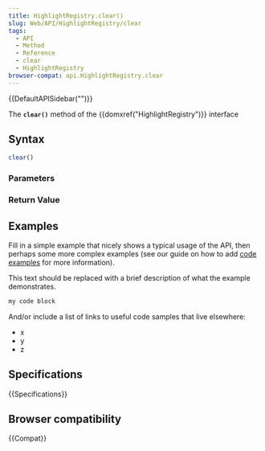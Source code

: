 ```yaml
---
title: HighlightRegistry.clear()
slug: Web/API/HighlightRegistry/clear
tags:
  - API
  - Method
  - Reference
  - clear
  - HighlightRegistry
browser-compat: api.HighlightRegistry.clear
---
```

{{DefaultAPISidebar("")}}

The **`clear()`** method of the {{domxref("HighlightRegistry")}} interface 

## Syntax

```js
clear()
```

### Parameters



### Return Value



## Examples

Fill in a simple example that nicely shows a typical usage of the API, then perhaps some more complex examples (see our guide on how to add [code examples](/en-US/docs/MDN/Contribute/Structures/Code_examples) for more information).

This text should be replaced with a brief description of what the example demonstrates.

```js
my code block
```

And/or include a list of links to useful code samples that live elsewhere:

*   x
*   y
*   z

## Specifications

{{Specifications}}

## Browser compatibility

{{Compat}}

